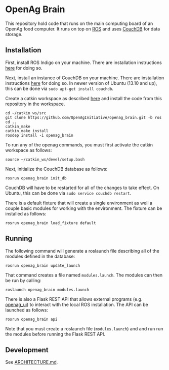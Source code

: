 OpenAg Brain
============

This repository hold code that runs on the main computing board of an OpenAg
food computer. It runs on top on [ROS](www.ros.org) and uses
[CouchDB](http://couchdb.apache.org/) for data storage.

Installation
------------

First, install ROS Indigo on your machine. There are installation instructions
[here](http://wiki.ros.org/indigo/Installation/) for doing so.

Next, install an instance of CouchDB on your machine. There are installation
instructions [here](http://docs.couchdb.org/en/1.6.1/install/index.html) for
doing so. In newer version of Ubuntu (13.10 and up), this can be done via `sudo
apt-get install couchdb`.

Create a catkin workspace as described
[here](http://wiki.ros.org/catkin/Tutorials/create_a_workspace/) and
install the code from this repository in the workspace.

    cd ~/catkin_ws/src
    git clone https://github.com/OpenAgInitiative/openag_brain.git -b ros
    cd ..
    catkin_make
    catkin_make install
    rosdep install -i openag_brain

To run any of the openag commands, you must first activate the catkin workspace
as follows:

    source ~/catkin_ws/devel/setup.bash

Next, initialize the CouchDB database as follows:

    rosrun openag_brain init_db

CouchDB will have to be restarted for all of the changes to take effect. On
Ubuntu, this can be done via `sudo service couchdb restart`.

There is a default fixture that will create a single environment as well a
couple basic modules for working with the environment. The fixture can be
installed as follows:

    rosrun openag_brain load_fixture default

Running
-------

The following command will generate a roslaunch file describing all of the
modules defined in the database:

    rosrun openag_brain update_launch

That command creates a file named `modules.launch`. The modules can then be
run by calling:

    roslaunch openag_brain modules.launch

There is also a Flask REST API that allows external programs (e.g.
[openag_ui](http://github.com/OpenAgInitiative/openag_ui)) to interact with the
local ROS installation. The API can be launched as follows:

    rosrun openag_brain api

Note that you must create a roslaunch file (`modules.launch`) and and run
run the modules before running the Flask REST API.

Development
-----------

See [ARCHITECTURE.md](./ARCHITECTURE.md).
